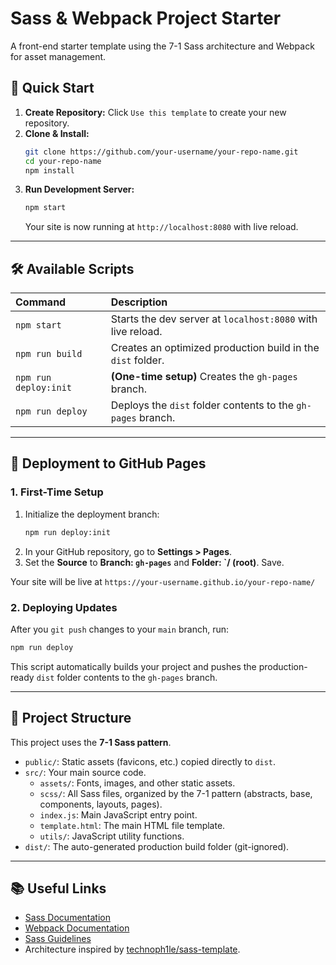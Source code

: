 # Sass & Webpack Project Starter

A front-end starter template using the 7-1 Sass architecture and Webpack for asset management.

## 🚀 Quick Start

1.  **Create Repository:** Click `Use this template` to create your new repository.
2.  **Clone & Install:**
    ```sh
    git clone https://github.com/your-username/your-repo-name.git
    cd your-repo-name
    npm install
    ```
3.  **Run Development Server:**
    ```sh
    npm start
    ```
    Your site is now running at `http://localhost:8080` with live reload.

-----

## 🛠️ Available Scripts

| Command | Description |
| :--- | :--- |
| `npm start` | Starts the dev server at `localhost:8080` with live reload. |
| `npm run build` | Creates an optimized production build in the `dist` folder. |
| `npm run deploy:init` | **(One-time setup)** Creates the `gh-pages` branch. |
| `npm run deploy` | Deploys the `dist` folder contents to the `gh-pages` branch. |

-----

## 🚀 Deployment to GitHub Pages

### 1\. First-Time Setup

1.  Initialize the deployment branch:
    ```sh
    npm run deploy:init
    ```
2.  In your GitHub repository, go to **Settings \> Pages**.
3.  Set the **Source** to **Branch: `gh-pages`** and **Folder: \`/ (root)**. Save.

Your site will be live at `https://your-username.github.io/your-repo-name/`

### 2\. Deploying Updates

After you `git push` changes to your `main` branch, run:

```sh
npm run deploy
```

This script automatically builds your project and pushes the production-ready `dist` folder contents to the `gh-pages` branch.

-----

## 📁 Project Structure

This project uses the **7-1 Sass pattern**.

  * `public/`: Static assets (favicons, etc.) copied directly to `dist`.
  * `src/`: Your main source code.
      * `assets/`: Fonts, images, and other static assets.
      * `scss/`: All Sass files, organized by the 7-1 pattern (abstracts, base, components, layouts, pages).
      * `index.js`: Main JavaScript entry point.
      * `template.html`: The main HTML file template.
      * `utils/`: JavaScript utility functions.
  * `dist/`: The auto-generated production build folder (git-ignored).

-----

## 📚 Useful Links

  * [Sass Documentation](https://sass-lang.com/documentation)
  * [Webpack Documentation](https://webpack.js.org/concepts/)
  * [Sass Guidelines](https://sass-guidelin.es/)
  * Architecture inspired by [technoph1le/sass-template](https://www.google.com/search?q=https://github.com/technoph1le/sass-template).